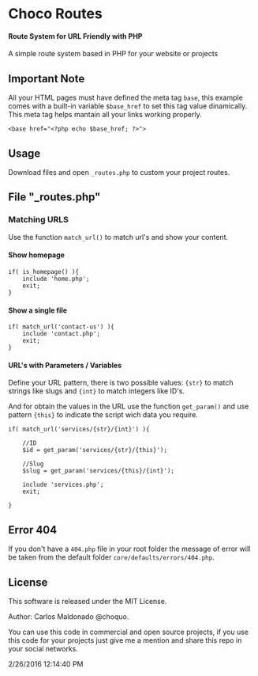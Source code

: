 # Choco Routes
#### Route System for URL Friendly with PHP
A simple route system based in PHP for your website or projects

## Important Note

All your HTML pages must have defined the meta tag `base`, this example comes with a built-in variable `$base_href` to set this tag value dinamically. This meta tag helps mantain all your links working properly.

	<base href="<?php echo $base_href; ?>">

## Usage
Download files and open `_routes.php` to custom your project routes.


## File "_routes.php"

### Matching URLS

Use the function `match_url()` to match url's and show your content.

#### Show homepage

	if( is_homepage() ){
		include 'home.php';
		exit;
	}

#### Show a single file

	if( match_url('contact-us') ){
		include 'contact.php';
		exit;
	}

#### URL's with Parameters / Variables

Define your URL pattern, there is two possible values: `{str}` to match strings like slugs and `{int}` to match integers like ID's.

And for obtain the values in the URL use the function `get_param()` and use pattern `{this}` to indicate the script wich data you require.

	if( match_url('services/{str}/{int}') ){

		//ID
		$id = get_param('services/{str}/{this}');
		
		//Slug
		$slug = get_param('services/{this}/{int}');
	
		include 'services.php';
		exit;

	}

## Error 404
If you don't have a `404.php` file in your root folder the message of error will be taken from the default folder `core/defaults/errors/404.php`.

## License

This software is released under the MIT License.

Author: Carlos Maldonado @choquo.

You can use this code in commercial and open source projects, if you use this code for your projects just give me a mention and share this repo in your social networks.

2/26/2016 12:14:40 PM 
